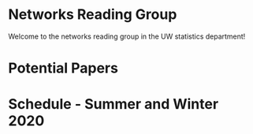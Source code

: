 # Networks Reading Group
Welcome to the networks reading group in the UW statistics department!

# Potential Papers

# Schedule - Summer and Winter 2020
